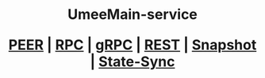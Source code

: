 <h1 align="center"> UmeeMain-service
  
 [PEER]()   |   [RPC]()   |   [gRPC]()    |   [REST]()    |   [Snapshot]()   |   [State-Sync]()
